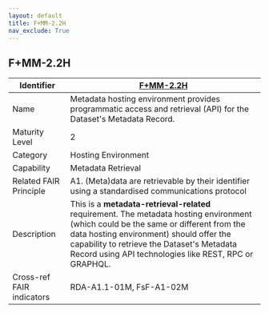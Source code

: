 ```yaml
---
layout: default
title: F+MM-2.2H
nav_exclude: True
---
```


## F+MM-2.2H

| Identifier | [F+MM-2.2H](https://github.com/FAIRplus/Data-Maturity/blob/indicator-definitions/docs/_indicators/F.%20F+MM-2.2H.md) |
| ---------- | ----------|
| Name | Metadata hosting environment provides programmatic access and retrieval (API) for the Dataset's Metadata Record. |
| Maturity Level | 2 |
| Category | Hosting Environment |
| Capability | Metadata Retrieval |
| Related FAIR Principle | A1. (Meta)data are retrievable by their identifier using a standardised communications protocol |
| Description | This is a **metadata-retrieval-related** requirement. The metadata hosting environment (which could be the same or different from the data hosting environment) should offer the capability to retrieve the Dataset's Metadata Record using API technologies like REST, RPC or GRAPHQL. |
| Cross-ref FAIR indicators | RDA-A1.1-01M, FsF-A1-02M |
